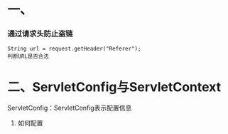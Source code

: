 # 一、
### 通过请求头防止盗链
    String url = request.getHeader("Referer");
    判断URL是否合法
# 二、ServletConfig与ServletContext
ServletConfig：ServletConfig表示配置信息
  1. 如何配置
